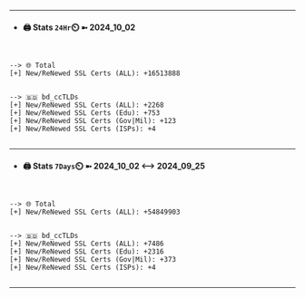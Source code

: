 

---
- #### 🖨️ **Stats** `24Hr`⏲️ ➼ 2024_10_02
```console


--> 🌐 Total
[+] New/ReNewed SSL Certs (ALL): +16513888


--> 🇧🇩 bd_ccTLDs
[+] New/ReNewed SSL Certs (ALL): +2268
[+] New/ReNewed SSL Certs (Edu): +753
[+] New/ReNewed SSL Certs (Gov|Mil): +123
[+] New/ReNewed SSL Certs (ISPs): +4


```

---
- #### 🖨️ **Stats** `7Days`⏲️ ➼ 2024_10_02 <--> 2024_09_25
```console


--> 🌐 Total
[+] New/ReNewed SSL Certs (ALL): +54849903


--> 🇧🇩 bd_ccTLDs
[+] New/ReNewed SSL Certs (ALL): +7486
[+] New/ReNewed SSL Certs (Edu): +2316
[+] New/ReNewed SSL Certs (Gov|Mil): +373
[+] New/ReNewed SSL Certs (ISPs): +4


```

---

